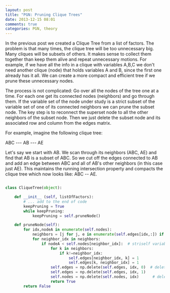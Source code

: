 ```yaml
---
layout: post
title: "PGN: Pruning Clique Trees"
date: 2013-12-15 08:01
comments: true
categories: PGN, theory
---
```


In the previous post we created a Clique Tree from a list of factors. The problem is that many times, the clique tree will be too unnecessary big. Many cliques will be subsets of others. It makes sense to collect them together than keep them alive and repeat unnecessary motions. For example, if we have all the info in a clique with variables A,B,C we don't need another clique (node) that holds variables A and B, since the first one already has it all. We can create a more compact and efficient tree if we prune these unnecessary nodes.

The process is not complicated: Go over all the nodes of the tree one at a time. For each one get its connected nodes (neighbors) and go through them. If the variable set of the node under study is a strict subset of the variable set of one of its connected neighbors we can prune the subset node. The key step is to reconnect the superset node to all the other neighbors of the subset node. Then we just delete the subset node and its associated row and column from the edges matrix.

For example, imagine the following clique tree:

ABC --- AB --- AE

Let's say we start with AB. We scan through its neighbors (ABC, AE) and find that AB is a subset of ABC. So we cut off the edges connected to AB and add an edge between ABC and all of AB's other neighbors (in this case just AE). This maintains the running intersection property and compacts the clique tree which now looks like: ABC -- AE.

```python Pruning (unrefactored)

class CliqueTree(object):    

    def __init__ (self, listOfFactors): 
        # ... add to the end of code
        keepPruning = True
        while keepPruning:
            keepPruning = self.pruneNode()

    def pruneNode(self):
        for idx,nodeA in enumerate(self.nodes):
            neighbors = [j for j, e in enumerate(self.edges[idx,:]) if e==1]
            for neighbor_idx in neighbors:
                if nodeA < self.nodes[neighbor_idx]:  # striself variable subset
                    for k in neighbors:
                        if k!=neighbor_idx:
                            self.edges[neighbor_idx, k] = 1
                            self.edges[k, neighbor_idx] = 1
                    self.edges = np.delete(self.edges, idx, 0)  # delete row,col of edges for nodeA
                    self.edges = np.delete(self.edges, idx, 1)
                    self.nodes = np.delete(self.nodes, idx)      # delete nodeA
                    return True
        return False
```
